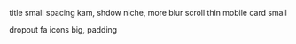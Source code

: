 title small
spacing kam,
shdow niche, more blur
scroll thin
mobile card small

dropout fa icons big, padding
